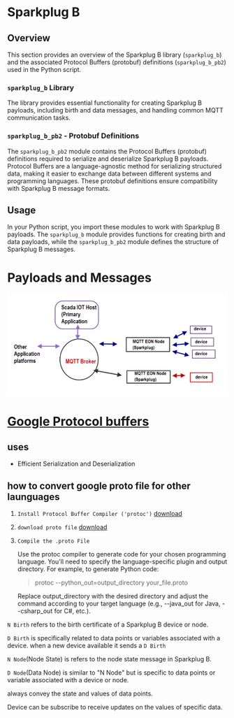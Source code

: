 # Sparkplug B 

## Overview
This section provides an overview of the Sparkplug B library (`sparkplug_b`) and the associated Protocol Buffers (protobuf) definitions (`sparkplug_b_pb2`) used in the Python script.

### `sparkplug_b` Library
 The library provides essential functionality for creating Sparkplug B payloads, including birth and data messages, and handling common MQTT communication tasks.

### `sparkplug_b_pb2` - Protobuf Definitions
The `sparkplug_b_pb2` module contains the Protocol Buffers (protobuf) definitions required to serialize and deserialize Sparkplug B payloads. Protocol Buffers are a language-agnostic method for serializing structured data, making it easier to exchange data between different systems and programming languages. These protobuf definitions ensure compatibility with Sparkplug B message formats.

## Usage
In your Python script, you import these modules to work with Sparkplug B payloads. The `sparkplug_b` module provides functions for creating birth and data payloads, while the `sparkplug_b_pb2` module defines the structure of Sparkplug B messages.

# Payloads and Messages
![Alt text](image-3.png)

# [Google Protocol buffers](https://github.com/Cirrus-Link/Sparkplug/blob/master/sparkplug_b/sparkplug_b.proto)

## uses

- Efficient Serialization and Deserialization

## how to convert google proto file for other launguages 

1. ``Install Protocol Buffer Compiler ('protoc')``
    [download](https://github.com/protocolbuffers/protobuf)

2. ```download proto file``` [download](https://github.com/Cirrus-Link/Sparkplug/blob/master/sparkplug_b/sparkplug_b.proto)

3. ```Compile the .proto File```
    
    Use the protoc compiler to generate code for your chosen programming language. You'll need to specify the language-specific plugin and output directory. For example, to generate Python code:

    >protoc --python_out=output_directory your_file.proto

    Replace output_directory with the desired directory and adjust the command according to your target language (e.g., --java_out for Java, --csharp_out for C#, etc.).


```N Birth``` refers to the birth certificate of a Sparkplug B device or node.

```D Birth``` is specifically related to data points or variables associated with a device. when a new device available it sends a ```D Birth```

```N Node```(Node State) is refers to the node state message in Sparkplug B. 

```D Node```(Data Node) is similar to "N Node" but is specific to data points or variable associated with a device or node. 

always convey the state and values of data points. 

Device can be subscribe  to receive updates on the values of specific data.